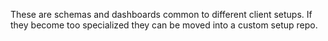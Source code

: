 These are schemas and dashboards common to different client setups. If they become too specialized they can be moved into a custom setup repo.


